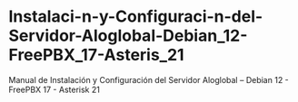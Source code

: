 # Instalaci-n-y-Configuraci-n-del-Servidor-Aloglobal-Debian_12-FreePBX_17-Asteris_21
Manual de Instalación y Configuración del Servidor Aloglobal – Debian 12 - FreePBX 17 - Asterisk 21
